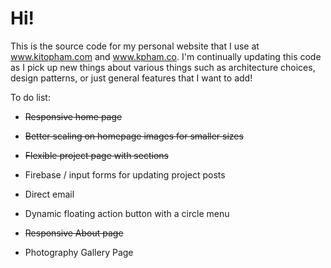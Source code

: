 # Hi!
This is the source code for my personal website that I use at www.kitopham.com and www.kpham.co.
I'm continually updating this code as I pick up new things about various things such as architecture choices,
design patterns, or just general features that I want to add!

To do list:
- ~~Responsive home page~~
- ~~Better scaling on homepage images for smaller sizes~~

- ~~Flexible project page with sections~~
- Firebase / input forms for updating project posts
- Direct email
- Dynamic floating action button with a circle menu
- ~~Responsive About page~~
- Photography Gallery Page
